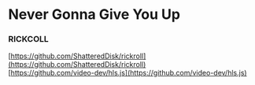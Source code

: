 # Never Gonna Give You Up
### RICKCOLL
[https://github.com/ShatteredDisk/rickroll](https://github.com/ShatteredDisk/rickroll)  
[https://github.com/video-dev/hls.js](https://github.com/video-dev/hls.js)
